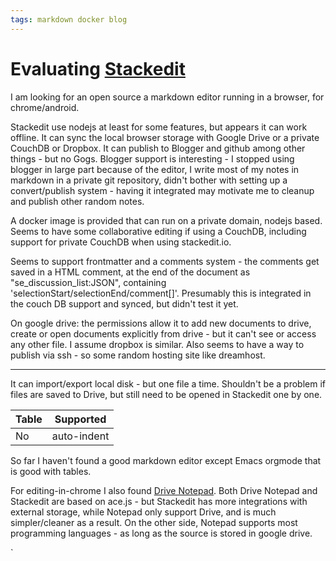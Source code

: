 ```yaml
---
tags: markdown docker blog
---
```


# Evaluating [Stackedit](stackedit.io) 

I am looking for an open source a markdown editor running in a browser, for chrome/android.

Stackedit use nodejs at least for some features, but appears it can work offline. It can sync the local browser storage with Google Drive or a private CouchDB or Dropbox. It can publish to Blogger and github among other things - but no Gogs. Blogger support is interesting - I stopped using blogger in large part because of the editor, I write most of my notes in markdown in a private git repository, didn't bother with setting up a convert/publish system - having it integrated may motivate me to cleanup and publish other random notes.

A docker image is provided that can run on a private domain, nodejs based. Seems to have some collaborative editing if using a CouchDB, including support for private CouchDB when using stackedit.io. 

Seems to support frontmatter and a comments system - the comments get saved in a HTML comment, at the end of the document as "se_discussion_list:JSON", containing 'selectionStart/selectionEnd/comment[]'. Presumably this is integrated in the couch DB support and synced, but didn't test it yet. 

On google drive: the permissions allow it to add new documents to drive, create or open documents explicitly from drive - but it can't see or access any other file. I assume dropbox is similar. Also seems to have a way to publish via ssh - so some random hosting site like dreamhost.


----------


It can import/export local disk - but one file a time. Shouldn't be a problem if files are saved to Drive, but still need to be opened in Stackedit one by one. 

| Table | Supported |
| --- | --- |
| No | auto-indent|

So far I haven't found a good markdown editor except Emacs orgmode that is good with tables.

For editing-in-chrome I also found [Drive Notepad](https://github.com/drivenotepad/app). Both Drive Notepad and Stackedit are based on ace.js - but Stackedit has more integrations with external storage, while Notepad only support Drive, and is much simpler/cleaner as a result. On the other side, Notepad supports most programming languages - as long as the source is stored in google drive.


 
`
